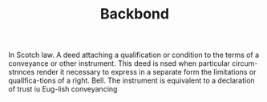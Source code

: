 ---
title: Backbond
letter: B
permalink: "/definitions/backbond.html"
body: In Scotch law. A deed attaching a qualification or condition to the terms of
  a conveyance or other instrument. This deed is nsed when particular circum-stnnces
  render it necessary to express in a separate form the limitations or quallfica-tions
  of a right. Bell. The instrument is equivalent to a declaration of trust iu Eug-lish
  conveyancing
published_at: '2018-07-07'
layout: post
---